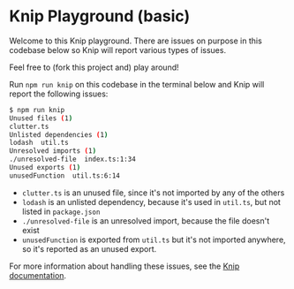# Knip Playground (basic)

Welcome to this Knip playground. There are issues on purpose in this codebase
below so Knip will report various types of issues.

Feel free to (fork this project and) play around!

Run `npm run knip` on this codebase in the terminal below and Knip will report
the following issues:

```bash
$ npm run knip
Unused files (1)
clutter.ts
Unlisted dependencies (1)
lodash  util.ts
Unresolved imports (1)
./unresolved-file  index.ts:1:34
Unused exports (1)
unusedFunction  util.ts:6:14
```

- `clutter.ts` is an unused file, since it's not imported by any of the others
- `lodash` is an unlisted dependency, because it's used in `util.ts`, but not
  listed in `package.json`
- `./unresolved-file` is an unresolved import, because the file doesn't exist
- `unusedFunction` is exported from `util.ts` but it's not imported anywhere, so
  it's reported as an unused export.

For more information about handling these issues, see the [Knip documentation](https://knip.dev/guides/handling-issues).
